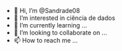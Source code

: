 - 👋 Hi, I’m @Sandrade08
- 👀 I’m interested in  ciência de dados
- 🌱 I’m currently learning ...
- 💞️ I’m looking to collaborate on ...
- 📫 How to reach me ...

<!---
Sandrade08/Sandrade08 is a ✨ special ✨ repository because its `README.md` (this file) appears on your GitHub profile.
You can click the Preview link to take a look at your changes.
--->
